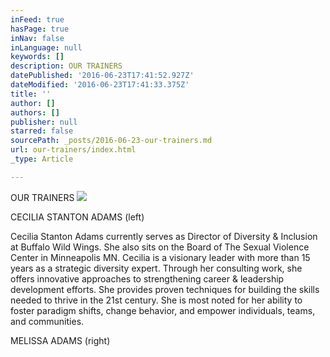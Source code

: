 ```yaml
---
inFeed: true
hasPage: true
inNav: false
inLanguage: null
keywords: []
description: OUR TRAINERS
datePublished: '2016-06-23T17:41:52.927Z'
dateModified: '2016-06-23T17:41:33.375Z'
title: ''
author: []
authors: []
publisher: null
starred: false
sourcePath: _posts/2016-06-23-our-trainers.md
url: our-trainers/index.html
_type: Article

---
```

OUR TRAINERS
![](https://the-grid-user-content.s3-us-west-2.amazonaws.com/2272505a-aa37-4fb9-bacc-4292f88fc9f3.png)

CECILIA STANTON ADAMS (left)

Cecilia Stanton Adams currently serves as Director of Diversity & Inclusion at Buffalo Wild Wings. She also sits on the Board of The Sexual Violence Center in Minneapolis MN.  Cecilia is a visionary leader with more than 15 years as a strategic diversity expert.  Through her consulting work, she offers innovative approaches to strengthening career & leadership development efforts. She provides proven techniques for building the skills needed to thrive in the 21st century. She is most noted for her ability to foster paradigm shifts, change behavior, and empower individuals, teams, and communities.

MELISSA ADAMS (right)